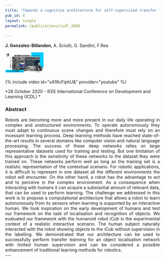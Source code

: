 ```yaml
---
title: "Towards a cognitive architecture for self-supervised transfer learning for objects detection with a Humanoid Robot"
pub_id: 6
layout: single
permalink: /publications/icdl_2020

---
```


**J. Gonzalez-Billandon**,  A. Sciutti, G. Sandini, F.Rea 
 
<img width="25%" src="../assets/images/icdl.png">

{% include video id="x419cFiphU&" provider="youtube" %}

*28 October 2020 - IEEE International Conference on Development and Learning (ICDL) *


### Abstract
<div style="text-align: justify">
Robots are becoming more and more present in our daily life operating in complex and unstructured environments. To operate autonomously they must adapt to continuous scene changes and therefore must rely on an incessant learning process. Deep learning methods have reached state-of-the-art results in several domains like computer vision and natural language processing. The success of these deep networks relies on large representative datasets used for training and testing. But one limitation of this approach is the sensitivity of these networks to the dataset they were trained on. These networks perform well as long as the training set is a realistic representation of the contextual scenario. For robotic applications, it is difficult to represent in one dataset all the different environments the robot will encounter. On the other hand, a robot has the advantage to act and to perceive in the complex environment. As a consequence when interacting with humans it can acquire a substantial amount of relevant data, that can be used to perform learning. The challenge we addressed in this work is to propose a computational architecture that allows a robot to learn autonomously from its sensors when learning is supported by an interactive human. We took inspiration on the early development of humans and test our framework on the task of localisation and recognition of objects. We evaluated our framework with the humanoid robot iCub in the experimental context of a realistic interactive scenario. The human subject naturally interacted with the robot showing objects to the iCub without supervision in the labelling. We demonstrated that our architecture can be used to successfully perform transfer learning for an object localisation network with limited human supervision and can be considered a possible enhancement of traditional learning methods for robotics.
</div>
---